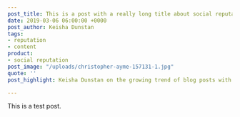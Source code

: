 ```yaml
---
post_title: This is a post with a really long title about social reputation
date: 2019-03-06 06:00:00 +0000
post_author: Keisha Dunstan
tags:
- reputation
- content
product:
- social reputation
post_image: "/uploads/christopher-ayme-157131-1.jpg"
quote: ''
post_highlight: Keisha Dunstan on the growing trend of blog posts with long titles.

---
```

This is a test post.